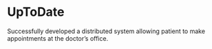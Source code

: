 # UpToDate
Successfully developed a distributed system allowing patient to make appointments at the doctor’s office.
